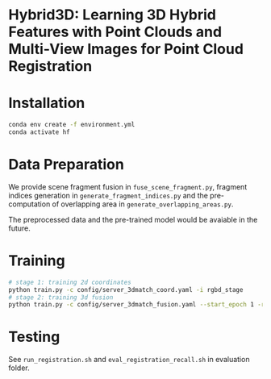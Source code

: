 # Hybrid3D: Learning 3D Hybrid Features with Point Clouds and Multi-View Images for Point Cloud Registration


# Installation

```bash
conda env create -f environment.yml
conda activate hf
```

# Data Preparation

We provide scene fragment fusion in `fuse_scene_fragment.py`, fragment indices generation in `generate_fragment_indices.py` and the pre-computation of overlapping area in `generate_overlapping_areas.py`.

The preprocessed data and the pre-trained model would be avaiable in the future.

# Training

```bash
# stage 1: training 2d coordinates
python train.py -c config/server_3dmatch_coord.yaml -i rgbd_stage
# stage 2: training 3d fusion
python train.py -c config/server_3dmatch_fusion.yaml --start_epoch 1 -r saved/model_xxx/checkpoint.pth  -i fusion_stage
```

# Testing

See `run_registration.sh` and `eval_registration_recall.sh` in evaluation folder.
